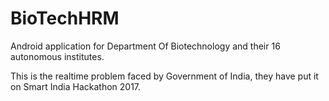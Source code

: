 # BioTechHRM
Android application for Department Of Biotechnology and their 16 autonomous institutes. 

This is the realtime problem faced by Government of India, they have put it on Smart India Hackathon 2017.
